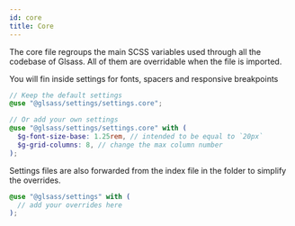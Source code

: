 ```yaml
---
id: core
title: Core
---
```


The core file regroups the main SCSS variables used through all the codebase of
Glsass. All of them are overridable when the file is imported.

You will fin inside settings for fonts, spacers and responsive breakpoints

```scss
// Keep the default settings
@use "@glsass/settings/settings.core";

// Or add your own settings
@use "@glsass/settings/settings.core" with (
  $g-font-size-base: 1.25rem, // intended to be equal to `20px`
  $g-grid-columns: 8, // change the max column number
);
```

Settings files are also forwarded from the index file in the folder to simplify
the overrides.

```scss
@use "@glsass/settings" with (
  // add your overrides here
);
```
